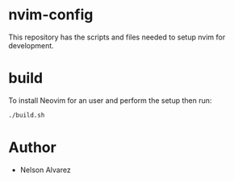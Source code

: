 # nvim-config

This repository has the scripts and files needed to setup nvim for development.

# build
To install Neovim for an user and perform the setup then run:

```sh
./build.sh
```

# Author
- Nelson Alvarez
